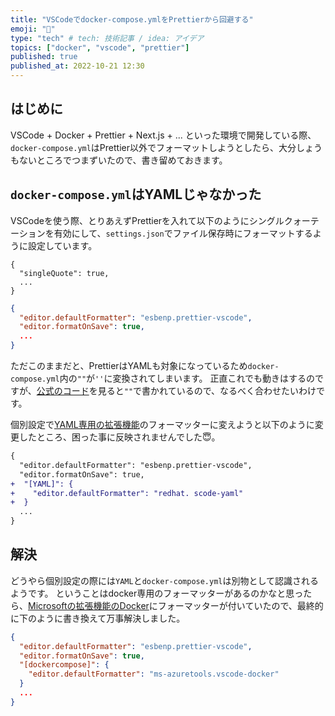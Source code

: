 ```yaml
---
title: "VSCodeでdocker-compose.ymlをPrettierから回避する"
emoji: "🙈"
type: "tech" # tech: 技術記事 / idea: アイデア
topics: ["docker", "vscode", "prettier"]
published: true
published_at: 2022-10-21 12:30
---
```


## はじめに

VSCode + Docker + Prettier + Next.js + ... といった環境で開発している際、`docker-compose.yml`はPrettier以外でフォーマットしようとしたら、大分しょうもないところでつまずいたので、書き留めておきます。

## `docker-compose.yml`はYAMLじゃなかった

VSCodeを使う際、とりあえずPrettierを入れて以下のようにシングルクォーテーションを有効にして、`settings.json`でファイル保存時にフォーマットするように設定しています。

```json:.prettierrc
{
  "singleQuote": true,
  ...
}
```

```json:.vscode/settings.json
{
  "editor.defaultFormatter": "esbenp.prettier-vscode",
  "editor.formatOnSave": true,
  ...
}
```

ただこのままだと、PrettierはYAMLも対象になっているため`docker-compose.yml`内の`""`が`''`に変換されてしまいます。
正直これでも動きはするのですが、[公式のコード](https://docs.docker.com/compose/)を見ると`""`で書かれているので、なるべく合わせたいわけです。

個別設定で[YAML専用の拡張機能](https://marketplace.visualstudio.com/items?itemName=redhat.vscode-yaml)のフォーマッターに変えようと以下のように変更したところ、困った事に反映されませんでした😇。

```diff json:.vscode/settings.json
{
  "editor.defaultFormatter": "esbenp.prettier-vscode",
  "editor.formatOnSave": true,
+  "[YAML]": {
+    "editor.defaultFormatter": "redhat. scode-yaml"
+  }
  ...
}
```

## 解決

どうやら個別設定の際には`YAML`と`docker-compose.yml`は別物として認識されるようです。
ということはdocker専用のフォーマッターがあるのかなと思ったら、[Microsoftの拡張機能のDocker](https://marketplace.visualstudio.com/items?itemName=ms-azuretools.vscode-docker)にフォーマッターが付いていたので、最終的に下のように書き換えて万事解決しました。

```json:.vscode/settings.json
{
  "editor.defaultFormatter": "esbenp.prettier-vscode",
  "editor.formatOnSave": true,
  "[dockercompose]": {
    "editor.defaultFormatter": "ms-azuretools.vscode-docker"
  }
  ...
}
```
